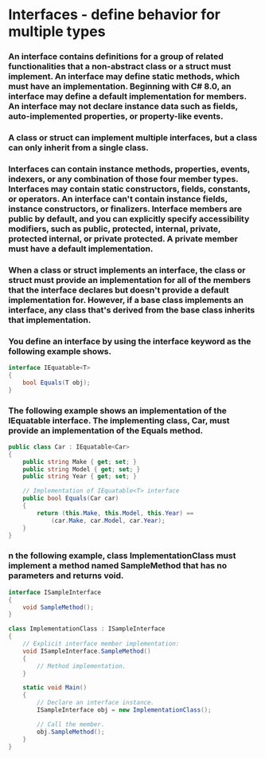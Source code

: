 # Interfaces - define behavior for multiple types

### An interface contains definitions for a group of related functionalities that a non-abstract class or a struct must implement. An interface may define static methods, which must have an implementation. Beginning with C# 8.0, an interface may define a default implementation for members. An interface may not declare instance data such as fields, auto-implemented properties, or property-like events.

### A class or struct can implement multiple interfaces, but a class can only inherit from a single class.

### Interfaces can contain instance methods, properties, events, indexers, or any combination of those four member types. Interfaces may contain static constructors, fields, constants, or operators. An interface can't contain instance fields, instance constructors, or finalizers. Interface members are public by default, and you can explicitly specify accessibility modifiers, such as public, protected, internal, private, protected internal, or private protected. A private member must have a default implementation.



### When a class or struct implements an interface, the class or struct must provide an implementation for all of the members that the interface declares but doesn't provide a default implementation for. However, if a base class implements an interface, any class that's derived from the base class inherits that implementation.

### You define an interface by using the interface keyword as the following example shows.

```csharp
interface IEquatable<T>
{
    bool Equals(T obj);
}
```

### The following example shows an implementation of the IEquatable<T> interface. The implementing class, Car, must provide an implementation of the Equals method.

```csharp
public class Car : IEquatable<Car>
{
    public string Make { get; set; }
    public string Model { get; set; }
    public string Year { get; set; }

    // Implementation of IEquatable<T> interface
    public bool Equals(Car car)
    {
        return (this.Make, this.Model, this.Year) ==
            (car.Make, car.Model, car.Year);
    }
}
```

### n the following example, class ImplementationClass must implement a method named SampleMethod that has no parameters and returns void.

```csharp
interface ISampleInterface
{
    void SampleMethod();
}

class ImplementationClass : ISampleInterface
{
    // Explicit interface member implementation:
    void ISampleInterface.SampleMethod()
    {
        // Method implementation.
    }

    static void Main()
    {
        // Declare an interface instance.
        ISampleInterface obj = new ImplementationClass();

        // Call the member.
        obj.SampleMethod();
    }
}
```

